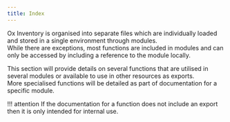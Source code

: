 ```yaml
---
title: Index
---
```

Ox Inventory is organised into separate files which are individually loaded and stored in a single environment through modules.  
While there are exceptions, most functions are included in modules and can only be accessed by including a reference to the module locally.


This section will provide details on several functions that are utilised in several modules or available to use in other resources as exports.  
More specialised functions will be detailed as part of documentation for a specific module.

!!! attention
	If the documentation for a function does not include an export then it is only intended for internal use.